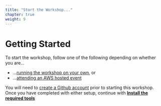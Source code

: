 ```yaml
---
title: "Start the Workshop..."
chapter: true
weight: 9
---
```


# Getting Started
To start the workshop, follow one of the following depending on whether you are...

* ...[running the workshop on your own](\self_paced\22_aws_setup_your_own.md), or
* ...[attending an AWS hosted event](\aws_event\21_aws_event_setup.md)

You will need to [create a Github account](https://www.google.com/url?sa=t&rct=j&q=&esrc=s&source=web&cd=&cad=rja&uact=8&ved=2ahUKEwjT7Ke_2cXwAhVvUt8KHUncDMYQFjAAegQIAxAD&url=https%3A%2F%2Fgithub.com%2Fjoin&usg=AOvVaw0H9TK-nu7JfXaoNeNMgJEk) prior to starting this workshop. Once you have completed with either setup, continue with [**Install the required tools**](/15_workshop_setup.html)